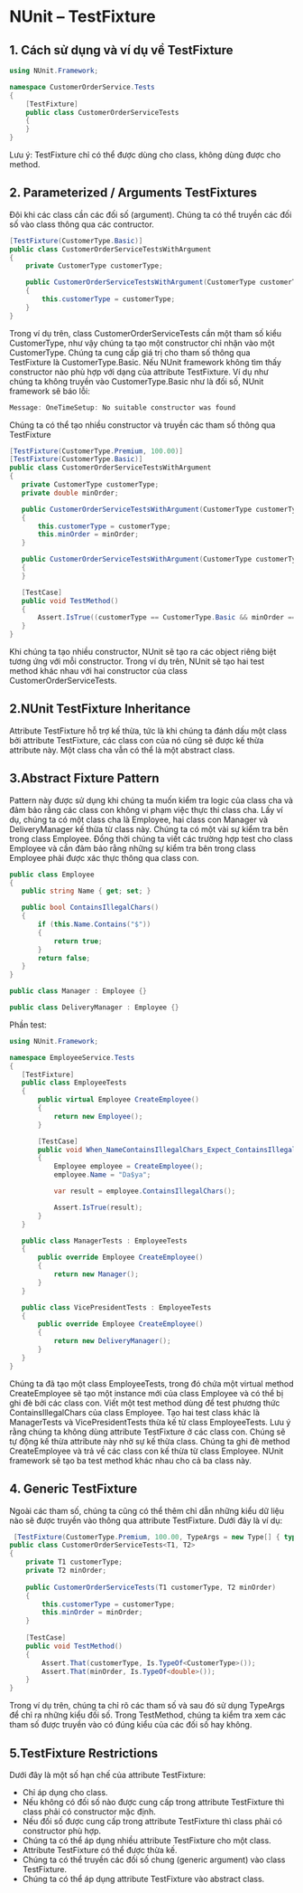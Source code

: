 NUnit – TestFixture
=====================
## 1. Cách sử dụng và ví dụ về TestFixture
```csharp
using NUnit.Framework;

namespace CustomerOrderService.Tests
{
    [TestFixture]
    public class CustomerOrderServiceTests
    {
    }
}
```
Lưu ý: TestFixture chỉ có thể được dùng cho class, không dùng được cho method.

## 2. Parameterized / Arguments TestFixtures
Đôi khi các class cần các đối số (argument). Chúng ta có thể truyền các đối số vào class thông qua các contructor.
```csharp
[TestFixture(CustomerType.Basic)]
public class CustomerOrderServiceTestsWithArgument
{
    private CustomerType customerType;

    public CustomerOrderServiceTestsWithArgument(CustomerType customerType)
    {
        this.customerType = customerType;
    }
}
```
Trong ví dụ trên, class CustomerOrderServiceTests cần một tham số kiểu CustomerType, như vậy chúng ta tạo một constructor chỉ nhận vào một CustomerType. Chúng ta cung cấp giá   trị cho tham số thông qua TestFixture là CustomerType.Basic.
Nếu NUnit framework không tìm thấy constructor nào phù hợp với dạng của attribute TestFixture. Ví dụ như chúng ta không truyền vào CustomerType.Basic như là đối số, NUnit        framework sẽ báo lỗi:
 ```csharp
 Message: OneTimeSetup: No suitable constructor was found
 ```
 Chúng ta có thể tạo nhiều constructor và truyền các tham số thông qua TestFixture
  ```csharp
 [TestFixture(CustomerType.Premium, 100.00)]
 [TestFixture(CustomerType.Basic)]
 public class CustomerOrderServiceTestsWithArgument
 {
     private CustomerType customerType;
     private double minOrder;

     public CustomerOrderServiceTestsWithArgument(CustomerType customerType, double minOrder)
     {
         this.customerType = customerType;
         this.minOrder = minOrder;
     }

     public CustomerOrderServiceTestsWithArgument(CustomerType customerType) : this(customerType, 0)
     {
     }

     [TestCase]
     public void TestMethod()
     {
         Assert.IsTrue((customerType == CustomerType.Basic && minOrder == 0 || customerType == CustomerType.Premium && minOrder > 0));
     }
  }
   ```
Khi chúng ta tạo nhiều constructor, NUnit sẽ tạo ra các object riêng biệt tương ứng với mỗi constructor. Trong ví dụ trên, NUnit sẽ tạo hai test method khác nhau với hai       constructor của class CustomerOrderServiceTests.
 
## 2.NUnit TestFixture Inheritance
Attribute TestFixture hỗ trợ kế thừa, tức là khi chúng ta đánh dấu một class bởi attribute TestFixture, các class con của nó cũng sẽ được kế thừa attribute này. Một class cha vẫn có thể là một abstract class.

## 3.Abstract Fixture Pattern
Pattern này được sử dụng khi chúng ta muốn kiểm tra logic của class cha và đảm bảo rằng các class con không vi phạm việc thực thi class cha.
Lấy ví dụ, chúng ta có một class cha là Employee, hai class con Manager và DeliveryManager kế thừa từ class này. Chúng ta có một vài sự kiểm tra bên trong class Employee. Đồng thời chúng ta viết các trường hợp test cho class Employee và cần đảm bảo rằng những sự kiểm tra bên trong class Employee phải được xác thực thông qua class con.
 ```csharp
 public class Employee
{
    public string Name { get; set; }
 
    public bool ContainsIllegalChars()
    {
        if (this.Name.Contains("$"))
        {
            return true;
        }
        return false;
    }
}
 
public class Manager : Employee {}
 
public class DeliveryManager : Employee {}
 ```
 Phần test: 
 ```csharp
 using NUnit.Framework;
 
namespace EmployeeService.Tests
{
    [TestFixture]
    public class EmployeeTests
    {
        public virtual Employee CreateEmployee()
        {
            return new Employee();
        }
 
        [TestCase]
        public void When_NameContainsIllegalChars_Expect_ContainsIllegalChars_ReturnsTrue()
        {
            Employee employee = CreateEmployee();
            employee.Name = "Da$ya";
 
            var result = employee.ContainsIllegalChars();
 
            Assert.IsTrue(result);
        }
    }
 
    public class ManagerTests : EmployeeTests
    {
        public override Employee CreateEmployee()
        {
            return new Manager();
        }
    }
 
    public class VicePresidentTests : EmployeeTests
    {
        public override Employee CreateEmployee()
        {
            return new DeliveryManager();
        }
    }
}
 ```
Chúng ta đã tạo một class EmployeeTests, trong đó chứa một virtual method CreateEmployee sẽ tạo một instance mới của class Employee và có thể bị ghi đè bởi các class con. Viết một test method dùng để test phương thức ContainsIllegalChars của class Employee.
Tạo hai test class khác là ManagerTests và VicePresidentTests thừa kế từ class EmployeeTests. Lưu ý rằng chúng ta không dùng attribute TestFixture ở các class con. Chúng sẽ tự động kế thừa attribute này nhờ sự kế thừa class.
Chúng ta ghi đè method CreateEmployee và trả về các class con kế thừa từ class Employee. NUnit framework sẽ tạo ba test method khác nhau cho cả ba class này.

## 4. Generic TestFixture
Ngoài các tham số, chúng ta cũng có thể thêm chỉ dẫn những kiểu dữ liệu nào sẽ được truyền vào thông qua attribute TestFixture. Dưới đây là ví dụ:
```csharp
 [TestFixture(CustomerType.Premium, 100.00, TypeArgs = new Type[] { typeof(CustomerType), typeof(double) })]
public class CustomerOrderServiceTests<T1, T2>
{
    private T1 customerType;
    private T2 minOrder;
 
    public CustomerOrderServiceTests(T1 customerType, T2 minOrder)
    {
        this.customerType = customerType;
        this.minOrder = minOrder;
    }
 
    [TestCase]
    public void TestMethod()
    {
        Assert.That(customerType, Is.TypeOf<CustomerType>());
        Assert.That(minOrder, Is.TypeOf<double>());
    }
}
 ```
Trong ví dụ trên, chúng ta chỉ rõ các tham số và sau đó sử dụng TypeArgs để chỉ ra những kiểu đối số. Trong TestMethod, chúng ta kiểm tra xem các tham số được truyền vào có đúng kiểu của các đối số hay không.

## 5.TestFixture Restrictions
Dưới đây là một số hạn chế của attribute TestFixture:
- Chỉ áp dụng cho class.
- Nếu không có đối số nào được cung cấp trong attribute TestFixture thì class phải có constructor mặc định.
- Nếu đối số được cung cấp trong attribute TestFixture thì class phải có constructor phù hợp.
- Chúng ta có thể áp dụng nhiều attribute TestFixture cho một class.
- Attribute TestFixture có thể được thừa kế.
- Chúng ta có thể truyền các đối số chung (generic argument) vào class TestFixture.
- Chúng ta có thể áp dụng attribute TestFixture vào abstract class.
